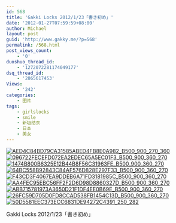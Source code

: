 ```yaml
---
id: 568
title: 'Gakki Locks 2012/1/23「書き初め」'
date: '2012-01-27T07:59:59+08:00'
author: Michael
layout: post
guid: 'http://www.gakky.me/?p=568'
permalink: /568.html
post_views_count:
    - '0'
duoshuo_thread_id:
    - '1272072281174049177'
dsq_thread_id:
    - '2865617453'
Views:
    - '242'
categories:
    - 图片
tags:
    - girlslocks
    - smile
    - 新垣结衣
    - 日本
    - 美女
---
```


[![AED4C84BD79CA31585ABED4FB8E0A982_B500_900_270_360](http://www.yui-aragaki.org/wp-content/uploads/img/AED4C84BD79CA31585ABED4FB8E0A982_B500_900_270_360.jpeg)](http://www.yui-aragaki.org/wp-content/uploads/img/AED4C84BD79CA31585ABED4FB8E0A982_B1280_1280_270_360.jpeg) [![096722FECEFD072EA2EDEC65A5EC01F3_B500_900_360_270](http://www.yui-aragaki.org/wp-content/uploads/img/096722FECEFD072EA2EDEC65A5EC01F3_B500_900_360_270.jpeg)](http://www.yui-aragaki.org/wp-content/uploads/img/096722FECEFD072EA2EDEC65A5EC01F3_B1280_1280_360_270.jpeg) [![1474B800B6325E12B44B8F56C31963FE_B500_900_360_270](http://www.yui-aragaki.org/wp-content/uploads/img/1474B800B6325E12B44B8F56C31963FE_B500_900_360_270.jpeg)](http://www.yui-aragaki.org/wp-content/uploads/img/1474B800B6325E12B44B8F56C31963FE_B1280_1280_360_270.jpeg) [![64BC558B92843C84AF576D828E297F33_B500_900_360_270](http://www.yui-aragaki.org/wp-content/uploads/img/64BC558B92843C84AF576D828E297F33_B500_900_360_270.jpeg)](http://www.yui-aragaki.org/wp-content/uploads/img/64BC558B92843C84AF576D828E297F33_B1280_1280_360_270.jpeg) [![F43CD3F4067EA9DDEB6A71FD3181985C_B500_900_360_270](http://www.yui-aragaki.org/wp-content/uploads/img/F43CD3F4067EA9DDEB6A71FD3181985C_B500_900_360_270.jpeg)](http://www.yui-aragaki.org/wp-content/uploads/img/F43CD3F4067EA9DDEB6A71FD3181985C_B1280_1280_360_270.jpeg) [![AA4FEC95EBC56FF2F2D6D98D8860327D_B500_900_360_270](http://www.yui-aragaki.org/wp-content/uploads/img/AA4FEC95EBC56FF2F2D6D98D8860327D_B500_900_360_270.jpeg)](http://www.yui-aragaki.org/wp-content/uploads/img/AA4FEC95EBC56FF2F2D6D98D8860327D_B1280_1280_360_270.jpeg) [![ABB715781973A3650D21F1DF4EE0B69E_B500_900_360_270](http://www.yui-aragaki.org/wp-content/uploads/img/ABB715781973A3650D21F1DF4EE0B69E_B500_900_360_270.jpeg)](http://www.yui-aragaki.org/wp-content/uploads/img/ABB715781973A3650D21F1DF4EE0B69E_B1280_1280_360_270.jpeg) [![26FC59D705D0FD8CCAD538FB1454C13D_B500_900_360_270](http://www.yui-aragaki.org/wp-content/uploads/img/26FC59D705D0FD8CCAD538FB1454C13D_B500_900_360_270.jpeg)](http://www.yui-aragaki.org/wp-content/uploads/img/26FC59D705D0FD8CCAD538FB1454C13D_B1280_1280_360_270.jpeg) [![50D5581EEC373ECC6831DE94272C4391_250_282](http://m2.img.srcdd.com/farm3/145/50D5581EEC373ECC6831DE94272C4391_250_282.gif)](http://m2.img.srcdd.com/farm3/145/50D5581EEC373ECC6831DE94272C4391_250_282.gif)

Gakki Locks 2012/1/23「書き初め」